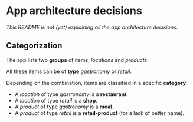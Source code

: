 # App architecture decisions

*This README is not (yet) explaining all the app architecture decisions.*

## Categorization
The app lists two **groups** of items, *locations* and *products*.

All these items can be of **type** *gastronomy* or *retail*.

Depending on the combination, items are classified in a specific **category**:
- A *location* of type *gastronomy* is a **restaurant**.
- A *location* of type *retail* is a **shop**.
- A *product* of type *gastronomy* is a **meal**.
- A *product* of type *retail* is a **retail-product** (for a lack of better name).
